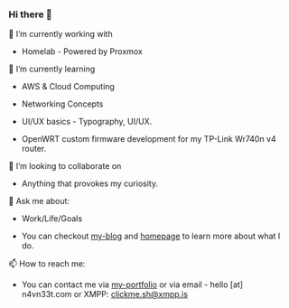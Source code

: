 ### Hi there 👋

🔭 I’m currently working with

- Homelab - Powered by Proxmox


🌱 I’m currently learning 


- AWS & Cloud Computing

- Networking Concepts

- UI/UX basics - Typography, UI/UX.

- OpenWRT custom firmware development for my TP-Link Wr740n v4 router.


👯 I’m looking to collaborate on 

- Anything that provokes my curiosity.

<!--
- 🤔 I’m looking for help with 
N/A
-->

💬 Ask me about:


- Work/Life/Goals


- You can checkout [my-blog](https://blog.n4vn33t.com) and [homepage](https://n4vn33t.com) to learn more about what I do.


📫 How to reach me:  


- You can contact me via [my-portfolio](https://hire.n4vn33t.com) or via email - hello [at] n4vn33t.com or XMPP: clickme.sh@xmpp.is
